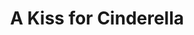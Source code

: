 ---
title: A Kiss for Cinderella
year: 1933
opening_date: 1933-05-03
closing_date: 
layout: productions
image:
image_caption:
image_credit:
playbill:
category:
details:
  Theatre: Theatre Jacksonville
cast:
  The Duchess Probationer: Amy Cavanagh
  Court Beauties:
    - Betty Leamond
    - Casimer Mumby
    - Dorcas Beckley
    - Margaret Adams
    - Mary Lamb
    - Virginia Peace Johnson
  Danny: Charles Luckie
  Marion: Dorothy Tracy
  Mr. Jennings: Drummond Paul, Jr.
  Censor: Drummond Paul, Jr.
  Lord Mayor: Eugene Leamon
  Maid: Betty Leamond
  Mrs. Maloney: Julia C. Tyler
  Delphine: Martha Joy Swisher
  Gladys: Minette Cavanagh
  Marie-Therese: Minnie Merle Smith
  Courtier: 
    - Molly Delgado
    - Paul Delgado
    - Robert Tracy
    - George Nichols
    - Lois Boone
  Man: Robert Tracy
  Cinderella: Sarah Payne Cawthorn
  Dr. Bodie: Marie Graves
  Mr. Bodie: Sidney Clark
  King: Slocum Ball
  Policeman: Stokes Perry
  Prince: Stokes Perry
  Queen: Winifred Snowden
  Gretchen: Winnifred McGowan
crew:
  Staging: Jack Pumpelly
  Director: Margaret Pumpelly
understudies:
orchestra:
external_links:
---